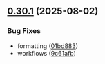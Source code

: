 ## [0.30.1](https://github.com/HTL-Steyr/tourney/compare/v0.30.0...v0.30.1) (2025-08-02)


### Bug Fixes

* formatting ([01bd883](https://github.com/HTL-Steyr/tourney/commit/01bd8836c40892154bfefab2fb62c5b812dd41ec))
* workflows ([9c61afb](https://github.com/HTL-Steyr/tourney/commit/9c61afbad0d90355057b27f00aa649ff4da01cb3))

